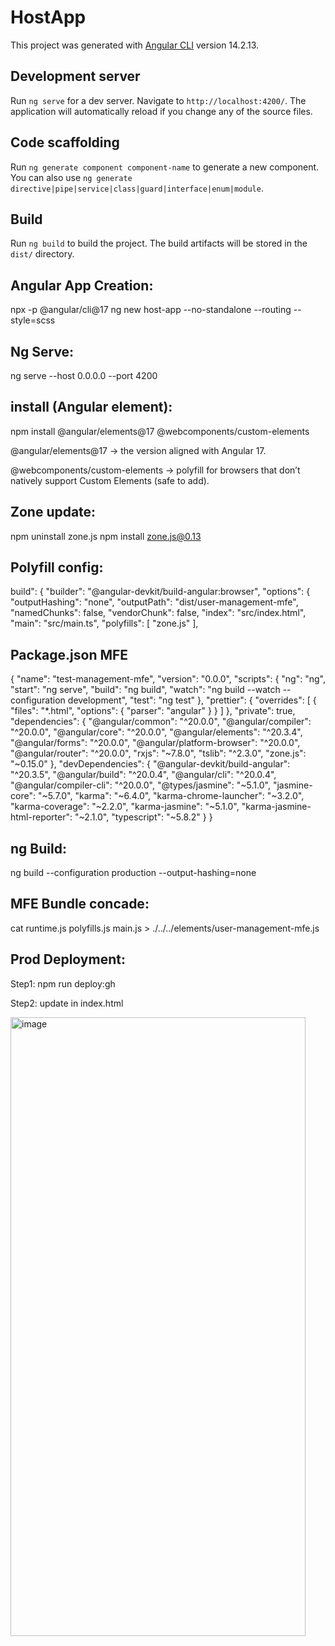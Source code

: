 # HostApp

This project was generated with [Angular CLI](https://github.com/angular/angular-cli) version 14.2.13.

## Development server

Run `ng serve` for a dev server. Navigate to `http://localhost:4200/`. The application will automatically reload if you change any of the source files.

## Code scaffolding

Run `ng generate component component-name` to generate a new component. You can also use `ng generate directive|pipe|service|class|guard|interface|enum|module`.

## Build

Run `ng build` to build the project. The build artifacts will be stored in the `dist/` directory.

## Angular App Creation: 
npx -p @angular/cli@17 ng new host-app --no-standalone --routing --style=scss

## Ng Serve:
ng serve --host 0.0.0.0 --port 4200

## install (Angular element):
npm install @angular/elements@17 @webcomponents/custom-elements

@angular/elements@17 → the version aligned with Angular 17.

@webcomponents/custom-elements → polyfill for browsers that don’t natively support Custom Elements (safe to add).

## Zone update:
npm uninstall zone.js
npm install zone.js@0.13

## Polyfill config:
build": {
          "builder": "@angular-devkit/build-angular:browser",
          "options": {
            "outputHashing": "none",
            "outputPath": "dist/user-management-mfe",
            "namedChunks": false,
            "vendorChunk": false,
            "index": "src/index.html",
            "main": "src/main.ts",
            "polyfills": [
              "zone.js"
            ],

## Package.json MFE
{
  "name": "test-management-mfe",
  "version": "0.0.0",
  "scripts": {
    "ng": "ng",
    "start": "ng serve",
    "build": "ng build",
    "watch": "ng build --watch --configuration development",
    "test": "ng test"
  },
  "prettier": {
    "overrides": [
      {
        "files": "*.html",
        "options": {
          "parser": "angular"
        }
      }
    ]
  },
  "private": true,
  "dependencies": {
    "@angular/common": "^20.0.0",
    "@angular/compiler": "^20.0.0",
    "@angular/core": "^20.0.0",
    "@angular/elements": "^20.3.4",
    "@angular/forms": "^20.0.0",
    "@angular/platform-browser": "^20.0.0",
    "@angular/router": "^20.0.0",
    "rxjs": "~7.8.0",
    "tslib": "^2.3.0",
    "zone.js": "~0.15.0"
  },
  "devDependencies": {
    "@angular-devkit/build-angular": "^20.3.5",
    "@angular/build": "^20.0.4",
    "@angular/cli": "^20.0.4",
    "@angular/compiler-cli": "^20.0.0",
    "@types/jasmine": "~5.1.0",
    "jasmine-core": "~5.7.0",
    "karma": "~6.4.0",
    "karma-chrome-launcher": "~3.2.0",
    "karma-coverage": "~2.2.0",
    "karma-jasmine": "~5.1.0",
    "karma-jasmine-html-reporter": "~2.1.0",
    "typescript": "~5.8.2"
  }
}


## ng Build:
ng build --configuration production --output-hashing=none

## MFE Bundle concade:
cat runtime.js polyfills.js main.js > ./../../elements/user-management-mfe.js

## Prod Deployment:
Step1: npm run deploy:gh 

Step2: update in index.html


<img width="472" height="990" alt="image" src="https://github.com/user-attachments/assets/27f9844f-592a-4ddc-8cad-c0de8120203e" />

